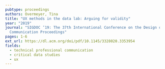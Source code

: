 ```yaml
---
pubtype: proceedings
authors: Overmeyer, Tina
title: "UX methods in the data lab: Arguing for validity"
year: "2019"
journal: "SIGDOC ’19: The 37th International Conference on the Design of
  Communication Proceedings"
pages: 1-6
ext_url: https://dl.acm.org/doi/pdf/10.1145/3328020.3353954
fields:
  - technical professional communication
  - critical data studies
  - ux
---
```


